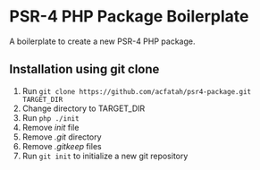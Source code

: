 # PSR-4 PHP Package Boilerplate

A boilerplate to create a new PSR-4 PHP package.

## Installation using git clone

1. Run `git clone https://github.com/acfatah/psr4-package.git TARGET_DIR`
2. Change directory to TARGET_DIR
3. Run `php ./init`
4. Remove *init* file
5. Remove *.git* directory
6. Remove *.gitkeep* files
7. Run `git init` to initialize a new git repository
